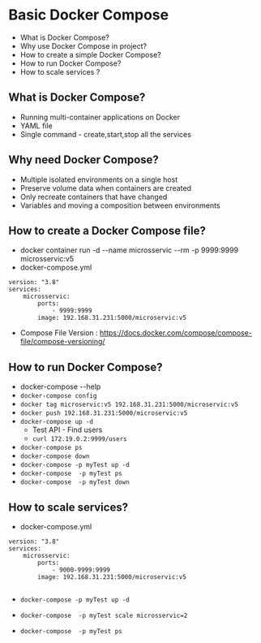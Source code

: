 # Basic Docker Compose
- What is Docker Compose?
- Why use Docker Compose in project?
- How to create a simple Docker Compose?
- How to run Docker Compose?
- How to scale services ?

## What is Docker Compose?
- Running multi-container applications on Docker
- YAML file
- Single command - create,start,stop all the services 

## Why need Docker Compose?
- Multiple isolated environments on a single host
- Preserve volume data when containers are created
- Only recreate containers that have changed
- Variables and moving a composition between environments

## How to create a Docker Compose file?
- docker container run -d --name microsservic --rm -p 9999:9999  microsservic:v5
- docker-compose.yml  
``` 
version: "3.8"     
services:          
    microsservic:        
        ports:        
            - 9999:9999        
        image: 192.168.31.231:5000/microservic:v5  
```      
- Compose File Version : https://docs.docker.com/compose/compose-file/compose-versioning/

## How to run Docker Compose?  
- docker-compose --help  
- `docker-compose config`
- `docker tag microservic:v5 192.168.31.231:5000/microservic:v5`   
- `docker push 192.168.31.231:5000/microservic:v5`
- `docker-compose up -d`
  - Test API - Find users  
  - `curl 172.19.0.2:9999/users`
- `docker-compose ps` 
- `docker-compose down`  
- `docker-compose -p myTest up -d` 
- `docker-compose  -p myTest ps`
- `docker-compose  -p myTest down`  
 
## How to scale services?
- docker-compose.yml
``` 
version: "3.8"     
services:          
    microsservic:        
        ports:        
            - 9000-9999:9999        
        image: 192.168.31.231:5000/microservic:v5  
        
```     
- `docker-compose -p myTest up -d` 
- `docker-compose  -p myTest scale microsservic=2`

- `docker-compose  -p myTest ps`


